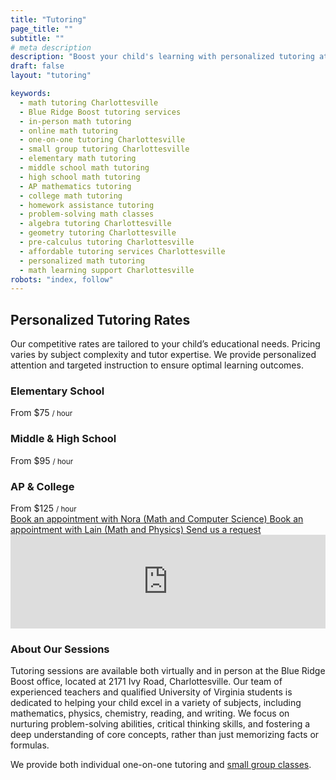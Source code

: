 ```yaml
---
title: "Tutoring"
page_title: ""
subtitle: ""
# meta description
description: "Boost your child's learning with personalized tutoring at Blue Ridge Boost in Charlottesville, VA! Offering one-on-one and small group sessions in math, coding, and robotics for all levels. Virtual and in-person options available. Enroll now!"
draft: false
layout: "tutoring"

keywords:
  - math tutoring Charlottesville
  - Blue Ridge Boost tutoring services
  - in-person math tutoring
  - online math tutoring
  - one-on-one tutoring Charlottesville
  - small group tutoring Charlottesville
  - elementary math tutoring
  - middle school math tutoring
  - high school math tutoring
  - AP mathematics tutoring
  - college math tutoring
  - homework assistance tutoring
  - problem-solving math classes
  - algebra tutoring Charlottesville
  - geometry tutoring Charlottesville
  - pre-calculus tutoring Charlottesville
  - affordable tutoring services Charlottesville
  - personalized math tutoring
  - math learning support Charlottesville
robots: "index, follow"
---
```


<div class="rates-header">
    <h2 id="rates-heading">Personalized Tutoring Rates</h2>
    <p>
      Our competitive rates are tailored to your child’s educational needs. Pricing varies by subject
      complexity and tutor expertise. We provide personalized attention and targeted instruction to
      ensure optimal learning outcomes.
    </p>
  </div>

  <div class="tiers" role="list">
    <div class="tier" role="listitem">
      <h3>Elementary School</h3>
      <span class="price">From $75 <small>/ hour</small></span>
    </div>
    <div class="tier" role="listitem">
      <h3>Middle & High School</h3>
      <span class="price">From $95 <small>/ hour</small></span>
    </div>
    <div class="tier" role="listitem">
      <h3>AP & College</h3>
      <span class="price">From $125 <small>/ hour</small></span>
    </div>
  </div>
</section>

<section>
  <div class="cta-grid">
    <!-- Replace the href values with your actual scheduling URLs for Nora and Lain -->
    <a class="cta-btn" href="#schedule-nora" aria-label="Make an appointment with Nora">
      Book an appointment with Nora (Math and Computer Science)
    </a>
    <a class="cta-btn secondary" href="#schedule-lain" aria-label="Make an appointment with Lain">
      Book an appointment with Lain (Math and Physics)
    </a>
    <a class="cta-btn neutral" href="#tutoring-form" aria-label="Fill in a tutoring form" onclick="document.getElementById('tutoring-form').scrollIntoView({behavior:'smooth'}); return false;">
      Send us a request
    </a>
  </div>

  <div id="schedule-nora">
  <script src="https://embed.ycb.me"	async="true"	data-domain="brb-tutoring-nora"	data-displaymode="auto"></script>
  </div>

   <div id="schedule-lain">
  <script src="https://embed.ycb.me"	async="true"	data-domain="brb-tutoring-lain"	data-displaymode="auto"></script>
  </div>

  <div id="tutoring-form" class="form-embed" aria-label="Request Individual Tutoring form">
    <iframe
      id="JotFormIFrame-252545013109145"
      title="Request Individual Tutoring"
      onload="window.parent.scrollTo(0,0)"
      allowtransparency="true"
      allow="geolocation; microphone; camera; fullscreen; payment"
      src="https://form.jotform.com/252545013109145"
      frameborder="0"
      style="min-width:100%;max-width:100%;border:none;"
      scrolling="no"
    ></iframe>
  </div>

  <script src="https://cdn.jotfor.ms/s/umd/latest/for-form-embed-handler.js"></script>
  <script>
    window.jotformEmbedHandler("iframe[id='JotFormIFrame-252545013109145']", "https://form.jotform.com/");
  </script>
</section>

<h3>About Our Sessions</h3>
    <p>Tutoring sessions are available both virtually and in person at the Blue Ridge Boost office, located at 2171 Ivy Road, Charlottesville. Our team of experienced teachers and qualified University of Virginia students is dedicated to helping your child excel in a variety of subjects, including mathematics, physics, chemistry, reading, and writing. We focus on nurturing problem-solving abilities, critical thinking skills, and fostering a deep understanding of core concepts, rather than just memorizing facts or formulas.</p>
    <p>
    We provide both individual one-on-one tutoring and <a href="/classes/math">small group classes</a>.
    </p>
